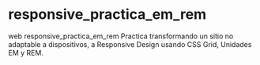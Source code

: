 # responsive_practica_em_rem
web responsive_practica_em_rem
Practica transformando un sitio no adaptable a dispositivos, a Responsive Design usando CSS Grid, Unidades EM y REM.
